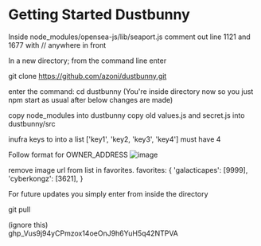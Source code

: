 # Getting Started Dustbunny


Inside node_modules/opensea-js/lib/seaport.js
comment out line 1121 and 1677 with // anywhere in front

In a new directory; from the command line enter

git clone https://github.com/azoni/dustbunny.git

enter the command:
cd dustbunny
(You're inside directory now so you just npm start as usual after below changes are made)

copy node_modules into dustbunny
copy old values.js and secret.js into dustbunny/src

inufra keys to into a list ['key1', 'key2, 'key3', 'key4'] must have 4

Follow format for OWNER_ADDRESS 
![image](https://user-images.githubusercontent.com/16966251/138020506-dee6e6b3-8b02-42e5-a036-53de876b9981.png)


remove image url from list in favorites. 
favorites: {
		'galacticapes': [9999],
		'cyberkongz': [3621],
    }
    
For future updates you simply enter from inside the directory

git pull
    
   
(ignore this)    
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
